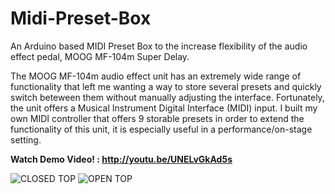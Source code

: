 # Midi-Preset-Box
An Arduino based MIDI Preset Box to the increase flexibility of the audio effect pedal, MOOG MF-104m Super Delay.

The MOOG MF-104m audio effect unit has an extremely wide range of functionality that left me wanting a way to store several presets and quickly switch beteween them without manually adjusting the interface. Fortunately, the unit offers a Musical Instrument Digital Interface (MIDI) input. I built my own MIDI controller that offers 9 storable presets in order to extend the functionality of this unit, it is especially useful in a performance/on-stage setting.

<b> Watch Demo Video! : 
<a href = "http://youtu.be/UNELvGkAd5s" target="_blank"> http://youtu.be/UNELvGkAd5s </a></b>

![CLOSED TOP](https://cloud.githubusercontent.com/assets/6580936/5990988/86cab1b4-a995-11e4-9c31-6cabbe52113c.jpg)
![OPEN TOP](https://cloud.githubusercontent.com/assets/6580936/5990989/894e9c7a-a995-11e4-80bc-a09710ebc565.jpg)
